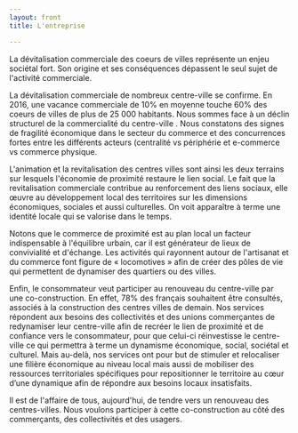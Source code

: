 ```yaml
---
layout: front
title: L'entreprise

---
```


La dévitalisation commerciale des coeurs de villes représente un enjeu sociétal fort. Son origine et ses conséquences dépassent le seul sujet de l'activité commerciale.

La dévitalisation commerciale de nombreux centre-ville se confirme. En 2016, une vacance commerciale de 10% en moyenne touche 60% des coeurs de villes de plus de 25 000 habitants. Nous sommes face à un déclin structurel de la commercialité du centre-ville . Nous constatons des signes de fragilité économique dans le secteur du commerce et des concurrences fortes entre les différents acteurs (centralité vs périphérie et e-commerce vs commerce physique.

L'animation et la revitalisation des centres villes sont ainsi les deux terrains sur lesquels l'économie de proximité restaure le lien social. Le fait que la revitalisation commerciale contribue au renforcement des liens sociaux, elle œuvre au développement local des territoires sur les dimensions économiques, sociales et aussi culturelles. On voit apparaître à terme une identité locale qui se valorise dans le temps.

Notons que le commerce de proximité est au plan local un facteur indispensable à l'équilibre urbain, car il est générateur de lieux de convivialité et d'échange. Les activités qui rayonnent autour de l'artisanat et du commerce font figure de « locomotives » afin de créer des pôles de vie qui permettent de dynamiser des quartiers ou des villes.

Enfin, le consommateur veut participer au renouveau du centre-ville par une co-construction. En effet,  78%  des français souhaitent être consultés, associés à la construction des centres villes de demain.
Nos services répondent aux besoins des collectivités et des unions commerçantes de redynamiser leur centre-ville afin de recréer le lien de proximité et de confiance vers le consommateur, pour que celui-ci réinvestisse le centre-ville ce qui permettra à terme un dynamisme économique, social, sociétal et culturel. Mais au-delà, nos services ont pour but de stimuler et relocaliser une filière économique au niveau local mais aussi de mobiliser des ressources territoriales spécifiques pour repositionner le territoire au cœur d’une dynamique afin de répondre aux besoins locaux insatisfaits.

Il est de l'affaire de tous, aujourd'hui, de tendre vers un renouveau des centres-villes. Nous voulons participer à cette co-construction au côté des commerçants, des collectivités et des usagers.
